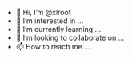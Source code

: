 - 👋 Hi, I’m @xlroot
- 👀 I’m interested in ...
- 🌱 I’m currently learning ...
- 💞️ I’m looking to collaborate on ...
- 📫 How to reach me ...

<!---
xlroot/xlroot is a ✨ special ✨ repository because its `README.md` (this file) appears on your GitHub profile.
You can click the Preview link to take a look at your changes.
--->
